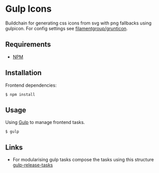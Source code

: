 # Gulp Icons

Buildchain for generating css icons from svg with png fallbacks using gulpicon.
For config settings see [filamentgroup/grunticon](https://github.com/filamentgroup/grunticon).

## Requirements

 * [NPM](http://nodejs.org/download/)

## Installation

Frontend dependencies:

	$ npm install

## Usage

Using [Gulp](http://gulpjs.com/) to manage frontend tasks.

    $ gulp

## Links

 * For modularising gulp tasks compose the tasks using this structure [gulp-release-tasks](https://github.com/lfender6445/gulp-release-tasks)